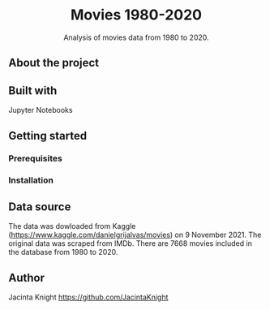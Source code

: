 <h1 align="center">Movies 1980-2020</h1>
<p align="center">Analysis of movies data from 1980 to 2020.</p>

## About the project


## Built with
Jupyter Notebooks

## Getting started
### Prerequisites

### Installation

## Data source
The data was dowloaded from Kaggle (https://www.kaggle.com/danielgrijalvas/movies) on 9 November 2021. The original data was scraped from IMDb. There are 7668 movies included in the database from 1980 to 2020.

## Author
Jacinta Knight
https://github.com/JacintaKnight
